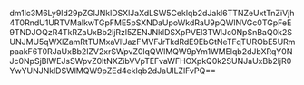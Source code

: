 dm1lc3M6Ly9ld29pZGlJNklDSXlJaXdLSW5Ceklqb2dJakl6TTNZeUxtTnZiVjh4T0RndU1URTVMalkwTGpFME5pSXNDaUpoWkdRaU9pQWlNVGc0TGpFeE9TNDJOQzR4TkRZaUxBb2ljRzl5ZENJNklDSXpPVEl3TWlJc0NpSnBaQ0k2SUNJMU5qWXlZamRtTUMxaVlUazFMVFJrTkdRdE9EbGtNeTFqTURObE5URmpaakF6T0RJaUxBb2lZV2xrSWpvZ0lqQWlMQW9pYm1WMElqb2dJbXRqY0NJc0NpSjBlWEJsSWpvZ0ltNXZibVVpTEFvaWFHOXpkQ0k2SUNJaUxBb2ljR0YwYUNJNklDSWlMQW9pZEd4eklqb2dJaUlLZlFvPQ==
